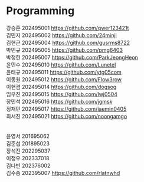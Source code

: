# Programming
강승훈	202495001	https://github.com/qwer123421t<br>
김민지	202495002	https://github.com/24minji<br>
김현근	202495004	https://github.com/gusrms8722<br>
박민규	202495005	https://github.com/pmg6403<br>
박정헌	202495007	https://github.com/ParkJeongHeon<br>
윤민수	202495010	https://github.com/Lunetel<br>
윤태규	202495011	https://github.com/ytg05com<br>
이동원	202495012	https://github.com/Flow3row<br>
이현겸	202495014	https://github.com/dogsog<br>
임우진	202495015	https://github.com/lwj0504<br>
장민석	202495016	https://github.com/jgmsk<br>
정재민	202495017	https://github.com/jaemin0405<br>
최서진	202495021	https://github.com/noongamgo<br>
<br><br>
윤영서	201695062<br>
김준섭	201895023<br>
장석진	202295037<br>
이정우	202337018<br>
김다빈	202376002<br>
김수종	202395007 https://github.com/rlatnwhd
<br>
